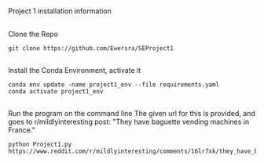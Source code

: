 #
Project 1 installation information

##
Clone the Repo

```
git clone https://github.com/Ewersra/SEProject1
```

##
Install the Conda Environment, activate it

```
conda env update -name project1_env --file requirements.yaml
conda activate project1_env
```

##
Run the program on the command line
The given url for this is provided, and goes to r/mildlyinteresting post: "They have baguette vending machines in France."

```
python Project1.py https://www.reddit.com/r/mildlyinteresting/comments/16lr7xk/they_have_baguette_vending_machines_in_france/
``` 
